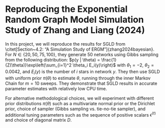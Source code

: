 # Reproducing the Exponential Random Graph Model Simulation Study of Zhang and Liang (2024)

In this project, we will reproduce the results for SGLD from \citet[Section~4.2: “A Simulation Study of ERGM”]{zhang2024bayesian}. For $N \in \{20, 50, 75, 100\}$, they generate 50 networks using Gibbs sampling from the following distribution:
$p(y | \theta) = \frac{1}{Z(\theta)}\exp\left(\sum_{i=1}^2 \theta_i E_i(y)\right)$
with $\theta_1 = -2$, $\theta_2 = 0.0042$, and $E_i(y)$ is the number of $i$ stars in network $y$. 
They then use SGLD with uniform prior $\pi(\theta)$ to estimate $\theta$, running through the
inner Markov Chain for $m = 10$ sweeps. They demonstrate that SGLD results in 
accurate parameter estimates with relatively low CPU time.

For alternative methodological choices, we will experiment with different prior distributions $\pi(\theta)$ such as a multivariate normal prior or the Dirichlet prior, choice of sampler (Gibbs sampling vs. tie-no-tie sampler), and
additional tuning parameters such as the sequence of positive scalars $\epsilon^{(t)}$ and choice of diagonal matrix $D$.
